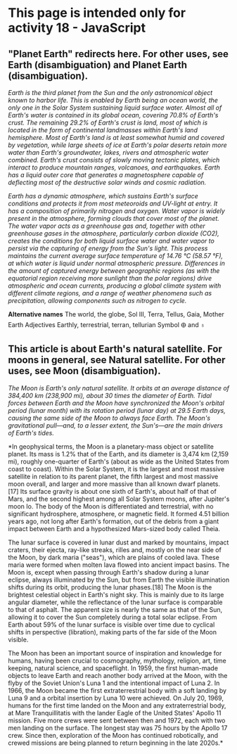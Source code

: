 # This page is intended only for activity 18 - JavaScript
## "Planet Earth" redirects here. For other uses, see Earth (disambiguation) and Planet Earth (disambiguation).
*Earth is the third planet from the Sun and the only astronomical object known to harbor life. This is enabled by Earth being an ocean world, the only one in the Solar System sustaining liquid surface water. Almost all of Earth's water is contained in its global ocean, covering 70.8% of Earth's crust. The remaining 29.2% of Earth's crust is land, most of which is located in the form of continental landmasses within Earth's land hemisphere. Most of Earth's land is at least somewhat humid and covered by vegetation, while large sheets of ice at Earth's polar deserts retain more water than Earth's groundwater, lakes, rivers and atmospheric water combined. Earth's crust consists of slowly moving tectonic plates, which interact to produce mountain ranges, volcanoes, and earthquakes. Earth has a liquid outer core that generates a magnetosphere capable of deflecting most of the destructive solar winds and cosmic radiation.*

*Earth has a dynamic atmosphere, which sustains Earth's surface conditions and protects it from most meteoroids and UV-light at entry. It has a composition of primarily nitrogen and oxygen. Water vapor is widely present in the atmosphere, forming clouds that cover most of the planet. The water vapor acts as a greenhouse gas and, together with other greenhouse gases in the atmosphere, particularly carbon dioxide (CO2), creates the conditions for both liquid surface water and water vapor to persist via the capturing of energy from the Sun's light. This process maintains the current average surface temperature of 14.76 °C (58.57 °F), at which water is liquid under normal atmospheric pressure. Differences in the amount of captured energy between geographic regions (as with the equatorial region receiving more sunlight than the polar regions) drive atmospheric and ocean currents, producing a global climate system with different climate regions, and a range of weather phenomena such as precipitation, allowing components such as nitrogen to cycle.*


**Alternative names**	The world, the globe, Sol III, Terra, Tellus, Gaia, Mother Earth
Adjectives	Earthly, terrestrial, terran, tellurian
Symbol	🜨 and ♁

## This article is about Earth's natural satellite. For moons in general, see Natural satellite. For other uses, see Moon (disambiguation).
*The Moon is Earth's only natural satellite. It orbits at an average distance of 384,400 km (238,900 mi), about 30 times the diameter of Earth. Tidal forces between Earth and the Moon have synchronized the Moon's orbital period (lunar month) with its rotation period (lunar day) at 29.5 Earth days, causing the same side of the Moon to always face Earth. The Moon's gravitational pull—and, to a lesser extent, the Sun's—are the main drivers of Earth's tides.*

*In geophysical terms, the Moon is a planetary-mass object or satellite planet. Its mass is 1.2% that of the Earth, and its diameter is 3,474 km (2,159 mi), roughly one-quarter of Earth's (about as wide as the United States from coast to coast). Within the Solar System, it is the largest and most massive satellite in relation to its parent planet, the fifth largest and most massive moon overall, and larger and more massive than all known dwarf planets.[17] Its surface gravity is about one sixth of Earth's, about half of that of Mars, and the second highest among all Solar System moons, after Jupiter's moon Io. The body of the Moon is differentiated and terrestrial, with no significant hydrosphere, atmosphere, or magnetic field. It formed 4.51 billion years ago, not long after Earth's formation, out of the debris from a giant impact between Earth and a hypothesized Mars-sized body called Theia.

The lunar surface is covered in lunar dust and marked by mountains, impact craters, their ejecta, ray-like streaks, rilles and, mostly on the near side of the Moon, by dark maria ("seas"), which are plains of cooled lava. These maria were formed when molten lava flowed into ancient impact basins. The Moon is, except when passing through Earth's shadow during a lunar eclipse, always illuminated by the Sun, but from Earth the visible illumination shifts during its orbit, producing the lunar phases.[18] The Moon is the brightest celestial object in Earth's night sky. This is mainly due to its large angular diameter, while the reflectance of the lunar surface is comparable to that of asphalt. The apparent size is nearly the same as that of the Sun, allowing it to cover the Sun completely during a total solar eclipse. From Earth about 59% of the lunar surface is visible over time due to cyclical shifts in perspective (libration), making parts of the far side of the Moon visible.

The Moon has been an important source of inspiration and knowledge for humans, having been crucial to cosmography, mythology, religion, art, time keeping, natural science, and spaceflight. In 1959, the first human-made objects to leave Earth and reach another body arrived at the Moon, with the flyby of the Soviet Union's Luna 1 and the intentional impact of Luna 2. In 1966, the Moon became the first extraterrestrial body with a soft landing by Luna 9 and a orbital insertion by Luna 10 were achieved. On July 20, 1969, humans for the first time landed on the Moon and any extraterrestrial body, at Mare Tranquillitatis with the lander Eagle of the United States' Apollo 11 mission. Five more crews were sent between then and 1972, each with two men landing on the surface. The longest stay was 75 hours by the Apollo 17 crew. Since then, exploration of the Moon has continued robotically, and crewed missions are being planned to return beginning in the late 2020s.*
